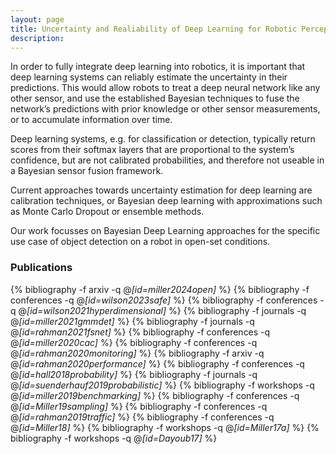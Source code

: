 ```yaml
---
layout: page
title: Uncertainty and Realiability of Deep Learning for Robotic Perception
description:
---
```


In order to fully integrate deep
learning into robotics, it is important that deep learning systems
can reliably estimate the uncertainty in their predictions.
This would allow robots to treat a deep neural network
like any other sensor, and use the established Bayesian
techniques to fuse the network’s predictions
with prior knowledge or other sensor measurements, or to
accumulate information over time.

Deep learning systems, e.g. for classification or detection, typically return scores
from their softmax layers that are proportional to the system’s
confidence, but are not calibrated probabilities, and therefore
not useable in a Bayesian sensor fusion framework.

Current approaches towards uncertainty estimation for
deep learning are calibration techniques, or
Bayesian deep learning with approximations such
as Monte Carlo Dropout or ensemble methods.

Our work focusses on Bayesian Deep Learning approaches for the specific use case of object detection on a robot in open-set conditions.

### Publications

{% bibliography -f arxiv -q @*[id=miller2024open]* %}
{% bibliography -f conferences -q @*[id=wilson2023safe]* %}
{% bibliography -f conferences -q @*[id=wilson2021hyperdimensional]* %}
{% bibliography -f journals -q @*[id=miller2021gmmdet]* %}
{% bibliography -f journals -q @*[id=rahman2021fsnet]* %}
{% bibliography -f conferences -q @*[id=miller2020cac]* %}
{% bibliography -f conferences -q @*[id=rahman2020monitoring]* %}
{% bibliography -f arxiv -q @*[id=rahman2020performance]* %}
{% bibliography -f conferences -q @*[id=hall2018probability]* %}
{% bibliography -f journals -q @*[id=suenderhauf2019probabilistic]* %}
{% bibliography -f workshops -q @*[id=miller2019benchmarking]* %}
{% bibliography -f conferences -q @*[id=Miller19sampling]* %}
{% bibliography -f conferences -q @*[id=rahman2019traffic]* %}
{% bibliography -f conferences -q @*[id=Miller18]* %}
{% bibliography -f workshops -q @*[id=Miller17a]* %}
{% bibliography -f workshops -q @*[id=Dayoub17]* %}
